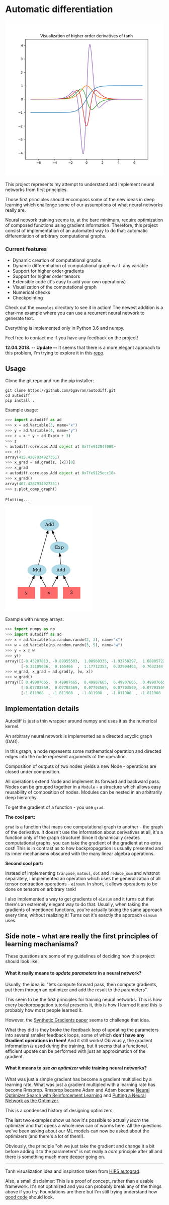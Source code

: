 # Automatic differentiation 

![](/assets/higher_order.png)

This project represents my attempt to understand and implement neural networks from first principles.

Those first principles should encompass some of the new ideas in deep learning which challenge some of our assumptions of what neural networks really are.

Neural network training seems to, at the bare minimum, require optimization of composed functions using gradient information.
Therefore, this project consist of implementation of an automated way to do that: automatic differentiation of arbitrary computational graphs.

### Current features
* Dynamic creation of computational graphs
* Dynamic differentiation of computational graph w.r.t. any variable
* Support for higher order gradients
* Support for higher order tensors
* Extensible code (it's easy to add your own operations)
* Visualization of the computational graph
* Numerical checks
* Checkpointing

Check out the `examples` directory to see it in action! The newest addition is a char-rnn example where you can use a recurrent neural network to generate text.

Everything is implemented only in Python 3.6 and numpy.

Feel free to contact me if you have any feedback on the project!

**12.04.2018. -- Update --** It seems that there is a more elegant approach to this problem, I'm trying to explore it in this [repo](https://github.com/bgavran/Backprop_as_Functor).

## Usage

Clone the git repo and run the pip installer:

~~~~
git clone https://github.com/bgavran/autodiff.git
cd autodiff
pip install .
~~~~

Example usage:

```python
>>> import autodiff as ad
>>> x = ad.Variable(3, name="x")
>>> y = ad.Variable(4, name="y")
>>> z = x * y + ad.Exp(x + 3)
>>> z
< autodiff.core.ops.Add object at 0x7fe91284f080>
>>> z()
array(415.4287934927351)
>>> x_grad = ad.grad(z, [x])[0]
>>> x_grad
< autodiff.core.ops.Add object at 0x7fe9125ecc18>
>>> x_grad()
array(407.4287934927351)
>>> z.plot_comp_graph()

Plotting...
```

![](/assets/comp_graph.png)


Example with numpy arrays:

```python
>>> import numpy as np
>>> import autodiff as ad
>>> x = ad.Variable(np.random.randn(2, 3), name="x")
>>> w = ad.Variable(np.random.randn(3, 5), name="w")
>>> y = x @ w
>>> y()
array([[-0.43207813, -0.89955503,  1.08968335, -1.93750297,  1.68805722],
       [-0.33109636,  0.165466  ,  1.17712353,  0.32994463,  0.7632344 ]])
>>> w_grad, x_grad = ad.grad(y, [w, x])
>>> w_grad()
array([[ 0.49907665,  0.49907665,  0.49907665,  0.49907665,  0.49907665],
       [ 0.07703569,  0.07703569,  0.07703569,  0.07703569,  0.07703569],
       [-1.811908  , -1.811908  , -1.811908  , -1.811908  , -1.811908  ]])
```


## Implementation details

Autodiff is just a thin wrapper around numpy and uses it as the numerical kernel.

An arbitrary neural network is implemented as a directed acyclic graph (DAG).

In this graph, a node represents some mathematical operation and directed edges into the node represent arguments of the operation.

Composition of outputs of two nodes yields a new Node - operations are closed under composition.

All operations extend Node and implement its forward and backward pass.
Nodes can be grouped together in a `Module` - a structure which allows easy reusability of composition of nodes.
Modules can be nested in an arbitrarily deep hierarchy.

To get the gradient of a function - you use `grad`.

__The cool part:__

`grad` is a function that maps one computational graph to another - the graph of the derivative.
It doesn't use the information about derivatives at all, it's a function only of the graph structure!
Since it dynamically creates computational graphs, you can take the gradient of the gradient at no extra cost!
This is in contrast as to how backpropagation is usually presented and its inner mechanisms obscured with the many linear algebra operations. 

__Second cool part:__

Instead of implementing `tranpose`, `matmul`, `dot` and `reduce_sum` and whatnot separately, I implemented an operation which uses the generalization of all tensor contraction operations - `einsum`.
In short, it allows operations to be done on tensors on arbitrary rank! 

I also implemented a way to get gradients of `einsum` and it turns out that there's an extremely elegant way to do that.
Usually, when taking the gradients of mentioned functions, you're actually taking the same approach every time, without realizing it! Turns out it's exactly the approach `einsum` uses.

## Side note - what are really the first principles of learning mechanisms? 

These questions are some of my guidelines of deciding how this project should look like.

#### What it really means to _update parameters_ in a neural network?

Usually, the idea is: "lets compute forward pass, then compute gradients, put them through an optimizer and add the result to the parameters".

This seem to be the first principles for training neural networks.
This is how every backpropagation tutorial presents it, this is how I learned it and this is probably how most people learned it.

However, the [Synthetic Gradients paper](https://arxiv.org/abs/1608.05343) seems to challenge that idea.

What they did is they broke the feedback loop of updating the parameters into several smaller feedback loops, some of which __don't have any Gradient operations in them!__ And it still works! 
Obivously, the gradient information *is* used during the training, but it seems that a functional, efficient update can be performed with just an approximation of the gradient.

#### What it means to _use an optimizer_ while training neural networks?

What was just a simple gradient has become a gradient multiplied by a learning rate.
What was just a gradient multipled with a learning rate has become Rmsprop.
Rmsprop became Adam and Adam became [Neural Optimizer Search with Reinforcement Learning](http://proceedings.mlr.press/v70/bello17a/bello17a.pdf) and [Putting a Neural Network as the Optimizer](https://arxiv.org/abs/1606.04474).

This is a condensed history of designing optimizers.

The last two examples show us how it's possible to actually _learn_ the optimizer and that opens a whole new can of worms here.
All the questions we've been asking about our ML models can now be asked about the optimizers (and there's a lot of them!).

Obviously, the principle "oh we just take the gradient and change it a bit before adding it to the parameters" is not really a *core* principle after all and there is something much more deeper going on.

---

Tanh visualization idea and inspiration taken from [HIPS autograd](https://github.com/HIPS/autograd).

Also, a small disclaimer: This is a proof of concept, rather than a usable framework. It's not optimized and you can probably break any of the things above if you try. 
Foundations are there but I'm still trying understand how [good code](https://xkcd.com/844/) should look.
